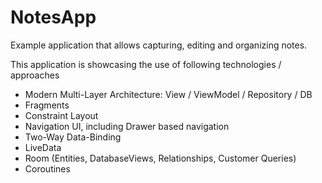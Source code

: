 # NotesApp

Example application that allows capturing, editing and organizing notes.

This application is showcasing the use of following technologies / approaches
* Modern Multi-Layer Architecture: View / ViewModel / Repository / DB
* Fragments
* Constraint Layout
* Navigation UI, including Drawer based navigation
* Two-Way Data-Binding
* LiveData
* Room (Entities, DatabaseViews, Relationships, Customer Queries)
* Coroutines
